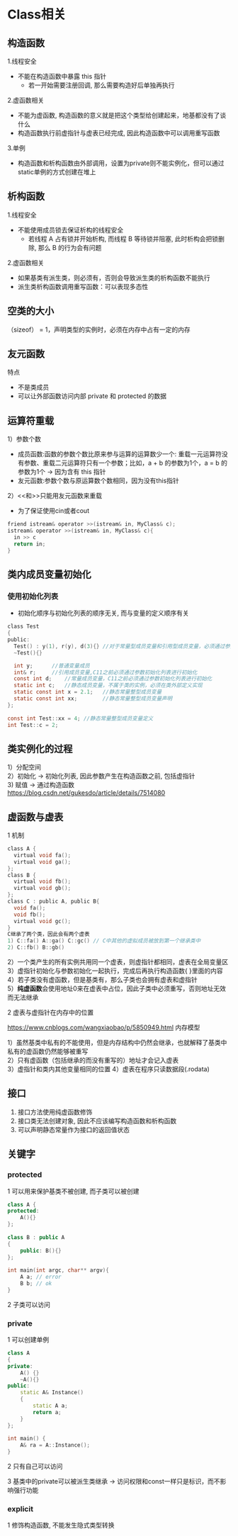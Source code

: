 # Class相关

## 构造函数

1.线程安全

- 不能在构造函数中暴露 this 指针
  - 若一开始需要注册回调, 那么需要构造好后单独再执行

2.虚函数相关
 
- 不能为虚函数, 构造函数的意义就是把这个类型给创建起来，地基都没有了谈什么  
- 构造函数执行前虚指针与虚表已经完成, 因此构造函数中可以调用重写函数

3.单例

- 构造函数和析构函数由外部调用，设置为private则不能实例化，但可以通过static单例的方式创建在堆上  

## 析构函数

1.线程安全

- 不能使用成员锁去保证析构的线程安全
  - 若线程 A 占有锁并开始析构, 而线程 B 等待锁并阻塞, 此时析构会把锁删除, 那么 B 的行为会有问题

2.虚函数相关

- 如果基类有派生类，则必须有，否则会导致派生类的析构函数不能执行
- 派生类析构函数调用重写函数：可以表现多态性  

## 空类的大小

（sizeof） = 1，声明类型的实例时，必须在内存中占有一定的内存  

## 友元函数

特点

- 不是类成员
- 可以让外部函数访问内部 private 和 protected 的数据

## 运算符重载  

1）参数个数  

- 成员函数:函数的参数个数比原来参与运算的运算数少一个: 重载一元运算符没有参数、重载二元运算符只有一个参数；比如，a + b 的参数为1个，a = b 的参数为1个 -> 因为含有 this 指针
- 友元函数:参数个数与原运算数个数相同，因为没有this指针  

2）<<和>>只能用友元函数来重载

- 为了保证使用cin或者cout  

```c
friend istream& operator >>(istream& in, MyClass& c);
istream& operator >>(istream& in, MyClass& c){
  in >> c
  return in;
}
```

## 类内成员变量初始化  

### 使用初始化列表

- 初始化顺序与初始化列表的顺序无关, 而与变量的定义顺序有关

```c
class Test
{
public:
  Test() : y(1), r(y), d(3){} //对于常量型成员变量和引用型成员变量，必须通过参数化列表的方式进行初始化。
  ~Test(){}

  int y;      //普通变量成员
  int& r;     //引用成员变量,C11之前必须通过参数初始化列表进行初始化
  const int d;    //常量成员变量，C11之前必须通过参数初始化列表进行初始化
  static int c;   //静态成员变量，不属于类的实例，必须在类外部定义实现
  static const int x = 2.1;   //静态常量整型成员变量
  static const int xx;        //静态常量整型成员变量声明
};
  
const int Test::xx = 4; //静态常量整型成员变量定义
int Test::c = 2;
```

## 类实例化的过程

1）分配空间  
2）初始化 -> 初始化列表, 因此参数产生在构造函数之前, 包括虚指针  
3) 赋值 -> 通过构造函数  
<https://blog.csdn.net/gukesdo/article/details/7514080>

## 虚函数与虚表  

1 机制  

```c
class A {
  virtual void fa();
  virtual void ga();
};
class B {
  virtual void fb();
  virtual void gb();
};
class C : public A, public B{
  void fa();
  void fb();
  virtual void gc();
}
C继承了两个类，因此会有两个虚表
1) C::fa() A::ga() C::gc() // C中其他的虚拟成员被放到第一个继承类中
2) C::fb() B::gb()
```

2）一个类产生的所有实例共用同一个虚表，则虚指针都相同，虚表在全局变量区  
3）虚指针初始化与参数初始化一起执行，完成后再执行构造函数{ }里面的内容  
4）若子类没有虚函数，但是基类有，那么子类也会拥有虚表和虚指针  
5）**纯虚函数**会使用地址0来在虚表中占位，因此子类中必须重写，否则地址无效而无法继承  

2 虚表与虚指针在内存中的位置

<https://www.cnblogs.com/wangxiaobao/p/5850949.html> 内存模型  

1）虽然基类中私有的不能使用，但是内存结构中仍然会继承，也就解释了基类中私有的虚函数仍然能够被重写  
2）只有虚函数（包括继承的而没有重写的）地址才会记入虚表  
3）虚指针和类内其他变量相同的位置
4）虚表在程序只读数据段(.rodata)

## 接口

1. 接口方法使用纯虚函数修饰
2. 接口类无法创建对象, 因此不应该编写构造函数和析构函数
3. 可以声明静态常量作为接口的返回值状态


## 关键字

### protected  

1 可以用来保护基类不被创建, 而子类可以被创建

```c++
class A { 
protected: 
    A(){}
};
 
class B : public A
{
    public: B(){}
};
 
int main(int argc, char** argv){
    A a; // error
    B b; // ok
}
```

2 子类可以访问  

### private

1 可以创建单例

```c++
class A
{
private:
    A() {}
    ~A(){}
public:
    static A& Instance()
    {
        static A a;
        return a;
    }
};
 
int main() {
    A& ra = A::Instance();
}
```

2 只有自己可以访问  

3 基类中的private可以被派生类继承 -> 访问权限和const一样只是标识，而不影响强行功能

### explicit

1 修饰构造函数, 不能发生隐式类型转换

